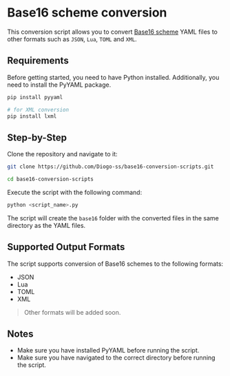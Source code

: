# Base16 scheme conversion
This conversion script allows you to convert [Base16 scheme](https://github.com/tinted-theming/base16-schemes) YAML files to other formats such as `JSON`, `Lua`, `TOML` and `XML`.

## Requirements
Before getting started, you need to have Python installed. Additionally, you need to install the PyYAML package.
```bash
pip install pyyaml

# for XML conversion
pip install lxml
```

## Step-by-Step
Clone the repository and navigate to it:

```bash
git clone https://github.com/Diogo-ss/base16-conversion-scripts.git
```

```bash
cd base16-conversion-scripts
```

Execute the script with the following command:
```bash
python <script_name>.py
```

The script will create the `base16` folder with the converted files in the same directory as the YAML files.

## Supported Output Formats
The script supports conversion of Base16 schemes to the following formats:
- JSON
- Lua
- TOML
- XML

> Other formats will be added soon.

## Notes
- Make sure you have installed PyYAML before running the script.
- Make sure you have navigated to the correct directory before running the script.
